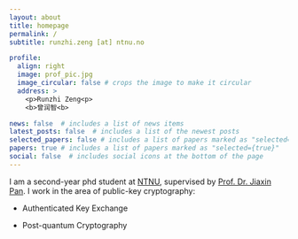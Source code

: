 ```yaml
---
layout: about
title: homepage
permalink: /
subtitle: runzhi.zeng [at] ntnu.no

profile:
  align: right
  image: prof_pic.jpg
  image_circular: false # crops the image to make it circular
  address: >
    <p>Runzhi Zeng<p>
    <b>曾润智<b>

news: false  # includes a list of news items
latest_posts: false  # includes a list of the newest posts
selected_papers: false # includes a list of papers marked as "selected={true}"
papers: true # includes a list of papers marked as "selected={true}"
social: false  # includes social icons at the bottom of the page
---
```


I am a second-year phd student at [NTNU](https://www.ntnu.no/), supervised by [Prof. Dr. Jiaxin Pan](https://sites.google.com/view/jiaxinpan). I work in the area of public-key cryptography:
* Authenticated Key Exchange

* Post-quantum Cryptography

<!--h2>Review</h2>


<!-- Write your biography here. Tell the world about yourself. Link to your favorite [subreddit](http://reddit.com). You can put a picture in, too. The code is already in, just name your picture `prof_pic.jpg` and put it in the `img/` folder.

# Put your address / P.O. box / other info right below your picture. You can also disable any of these elements by editing `profile` property of the YAML header of your `_pages/about.md`. Edit `_bibliography/papers.bib` and Jekyll will render your [publications page](/al-folio/publications/) automatically.

# Link to your social media connections, too. This theme is set up to use [Font Awesome icons](http://fortawesome.github.io/Font-Awesome/) and [Academicons](https://jpswalsh.github.io/academicons/), like the ones below. Add your Facebook, Twitter, LinkedIn, Google Scholar, or just disable all of them.  -->

